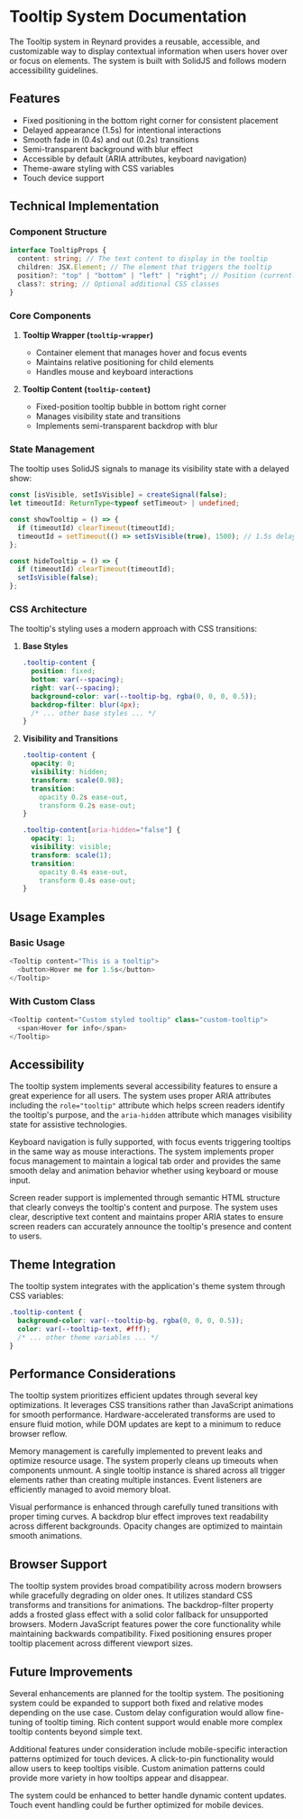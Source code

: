 # Tooltip System Documentation

The Tooltip system in Reynard provides a reusable, accessible, and customizable way to display contextual information when users hover over or focus on elements. The system is built with SolidJS and follows modern accessibility guidelines.

## Features

- Fixed positioning in the bottom right corner for consistent placement
- Delayed appearance (1.5s) for intentional interactions
- Smooth fade in (0.4s) and out (0.2s) transitions
- Semi-transparent background with blur effect
- Accessible by default (ARIA attributes, keyboard navigation)
- Theme-aware styling with CSS variables
- Touch device support

## Technical Implementation

### Component Structure

```typescript
interface TooltipProps {
  content: string; // The text content to display in the tooltip
  children: JSX.Element; // The element that triggers the tooltip
  position?: "top" | "bottom" | "left" | "right"; // Position (currently fixed to bottom right)
  class?: string; // Optional additional CSS classes
}
```

### Core Components

1. **Tooltip Wrapper (`tooltip-wrapper`)**
   - Container element that manages hover and focus events
   - Maintains relative positioning for child elements
   - Handles mouse and keyboard interactions

2. **Tooltip Content (`tooltip-content`)**
   - Fixed-position tooltip bubble in bottom right corner
   - Manages visibility state and transitions
   - Implements semi-transparent backdrop with blur

### State Management

The tooltip uses SolidJS signals to manage its visibility state with a delayed show:

```typescript
const [isVisible, setIsVisible] = createSignal(false);
let timeoutId: ReturnType<typeof setTimeout> | undefined;

const showTooltip = () => {
  if (timeoutId) clearTimeout(timeoutId);
  timeoutId = setTimeout(() => setIsVisible(true), 1500); // 1.5s delay
};

const hideTooltip = () => {
  if (timeoutId) clearTimeout(timeoutId);
  setIsVisible(false);
};
```

### CSS Architecture

The tooltip's styling uses a modern approach with CSS transitions:

1. **Base Styles**

   ```css
   .tooltip-content {
     position: fixed;
     bottom: var(--spacing);
     right: var(--spacing);
     background-color: var(--tooltip-bg, rgba(0, 0, 0, 0.5));
     backdrop-filter: blur(4px);
     /* ... other base styles ... */
   }
   ```

2. **Visibility and Transitions**

   ```css
   .tooltip-content {
     opacity: 0;
     visibility: hidden;
     transform: scale(0.98);
     transition:
       opacity 0.2s ease-out,
       transform 0.2s ease-out;
   }

   .tooltip-content[aria-hidden="false"] {
     opacity: 1;
     visibility: visible;
     transform: scale(1);
     transition:
       opacity 0.4s ease-out,
       transform 0.4s ease-out;
   }
   ```

## Usage Examples

### Basic Usage

```typescript
<Tooltip content="This is a tooltip">
  <button>Hover me for 1.5s</button>
</Tooltip>
```

### With Custom Class

```typescript
<Tooltip content="Custom styled tooltip" class="custom-tooltip">
  <span>Hover for info</span>
</Tooltip>
```

## Accessibility

The tooltip system implements several accessibility features to ensure a great experience for all users. The system uses proper ARIA attributes including the `role="tooltip"` attribute which helps screen readers identify the tooltip's purpose, and the `aria-hidden` attribute which manages visibility state for assistive technologies.

Keyboard navigation is fully supported, with focus events triggering tooltips in the same way as mouse interactions. The system implements proper focus management to maintain a logical tab order and provides the same smooth delay and animation behavior whether using keyboard or mouse input.

Screen reader support is implemented through semantic HTML structure that clearly conveys the tooltip's content and purpose. The system uses clear, descriptive text content and maintains proper ARIA states to ensure screen readers can accurately announce the tooltip's presence and content to users.

## Theme Integration

The tooltip system integrates with the application's theme system through CSS variables:

```css
.tooltip-content {
  background-color: var(--tooltip-bg, rgba(0, 0, 0, 0.5));
  color: var(--tooltip-text, #fff);
  /* ... other theme variables ... */
}
```

## Performance Considerations

The tooltip system prioritizes efficient updates through several key optimizations. It leverages CSS transitions rather than JavaScript animations for smooth performance. Hardware-accelerated transforms are used to ensure fluid motion, while DOM updates are kept to a minimum to reduce browser reflow.

Memory management is carefully implemented to prevent leaks and optimize resource usage. The system properly cleans up timeouts when components unmount. A single tooltip instance is shared across all trigger elements rather than creating multiple instances. Event listeners are efficiently managed to avoid memory bloat.

Visual performance is enhanced through carefully tuned transitions with proper timing curves. A backdrop blur effect improves text readability across different backgrounds. Opacity changes are optimized to maintain smooth animations.

## Browser Support

The tooltip system provides broad compatibility across modern browsers while gracefully degrading on older ones. It utilizes standard CSS transforms and transitions for animations. The backdrop-filter property adds a frosted glass effect with a solid color fallback for unsupported browsers. Modern JavaScript features power the core functionality while maintaining backwards compatibility. Fixed positioning ensures proper tooltip placement across different viewport sizes.

## Future Improvements

Several enhancements are planned for the tooltip system. The positioning system could be expanded to support both fixed and relative modes depending on the use case. Custom delay configuration would allow fine-tuning of tooltip timing. Rich content support would enable more complex tooltip contents beyond simple text.

Additional features under consideration include mobile-specific interaction patterns optimized for touch devices. A click-to-pin functionality would allow users to keep tooltips visible. Custom animation patterns could provide more variety in how tooltips appear and disappear.

The system could be enhanced to better handle dynamic content updates. Touch event handling could be further optimized for mobile devices.
